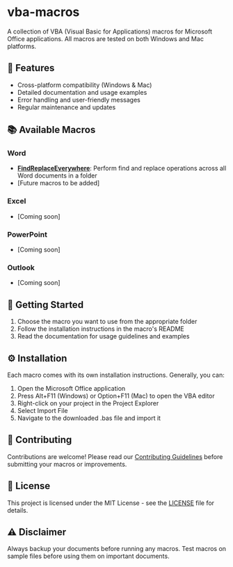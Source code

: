 # vba-macros
A collection of VBA (Visual Basic for Applications) macros for Microsoft Office applications. All macros are tested on both Windows and Mac platforms.

## 🌟 Features

- Cross-platform compatibility (Windows & Mac)
- Detailed documentation and usage examples
- Error handling and user-friendly messages
- Regular maintenance and updates

## 📚 Available Macros

### Word
- **[FindReplaceEverywhere](https://github.com/hlydecker/vba-macros/tree/main/word/find-replace)**: Perform find and replace operations across all Word documents in a folder
- [Future macros to be added]

### Excel
- [Coming soon]

### PowerPoint
- [Coming soon]

### Outlook
- [Coming soon]

## 🚀 Getting Started

1. Choose the macro you want to use from the appropriate folder
2. Follow the installation instructions in the macro's README
3. Read the documentation for usage guidelines and examples

## ⚙️ Installation

Each macro comes with its own installation instructions. Generally, you can:

1. Open the Microsoft Office application
2. Press Alt+F11 (Windows) or Option+F11 (Mac) to open the VBA editor
3. Right-click on your project in the Project Explorer
4. Select Import File
5. Navigate to the downloaded .bas file and import it

## 🤝 Contributing

Contributions are welcome! Please read our [Contributing Guidelines](CONTRIBUTING.md) before submitting your macros or improvements.

## 📝 License

This project is licensed under the MIT License - see the [LICENSE](LICENSE) file for details.

## ⚠️ Disclaimer

Always backup your documents before running any macros. Test macros on sample files before using them on important documents.
